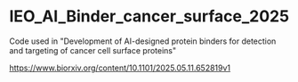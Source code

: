 # IEO_AI_Binder_cancer_surface_2025
Code used in "Development of AI-designed protein binders for detection and targeting of cancer cell surface proteins"

https://www.biorxiv.org/content/10.1101/2025.05.11.652819v1
